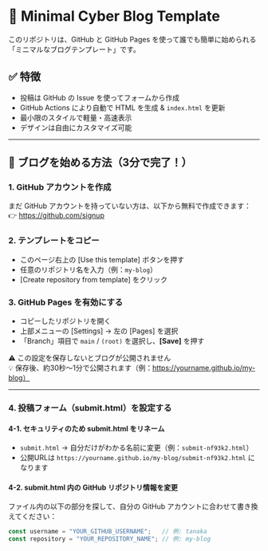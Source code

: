 # 🚀 Minimal Cyber Blog Template

このリポジトリは、GitHub と GitHub Pages を使って誰でも簡単に始められる「ミニマルなブログテンプレート」です。

## ✅ 特徴
- 投稿は GitHub の Issue を使ってフォームから作成
- GitHub Actions により自動で HTML を生成 & `index.html` を更新
- 最小限のスタイルで軽量・高速表示
- デザインは自由にカスタマイズ可能

---

## 🌱 ブログを始める方法（3分で完了！）

### 1. GitHub アカウントを作成
まだ GitHub アカウントを持っていない方は、以下から無料で作成できます：  
👉 https://github.com/signup

### 2. テンプレートをコピー
- このページ右上の [Use this template] ボタンを押す
- 任意のリポジトリ名を入力（例：`my-blog`）
- [Create repository from template] をクリック

### 3. GitHub Pages を有効にする
- コピーしたリポジトリを開く
- 上部メニューの [Settings] → 左の [Pages] を選択
- 「Branch」項目で `main` / `(root)` を選択し、**[Save]** を押す

⚠️ この設定を保存しないとブログが公開されません  
💡 保存後、約30秒〜1分で公開されます（例：https://yourname.github.io/my-blog）

---

### 4. 投稿フォーム（submit.html）を設定する

#### 4-1. セキュリティのため submit.html をリネーム
- `submit.html` → 自分だけがわかる名前に変更（例：`submit-nf93k2.html`）
- 公開URLは `https://yourname.github.io/my-blog/submit-nf93k2.html` になります

#### 4-2. submit.html 内の GitHub リポジトリ情報を変更
ファイル内の以下の部分を探して、自分の GitHub アカウントに合わせて書き換えてください：

```js
const username = "YOUR_GITHUB_USERNAME";   // 例: tanaka
const repository = "YOUR_REPOSITORY_NAME"; // 例: my-blog
